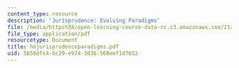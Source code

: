 ```yaml
---
content_type: resource
description: 'Jurisprudence: Evolving Paradigms'
file: /media/https%3A/open-learning-course-data-rc.s3.amazonaws.com/21a-219-law-and-society-spring-2003/5b59dfc46c29e9743d36568eef1d7652_hojurisprudenceparadigms.pdf
file_type: application/pdf
resourcetype: Document
title: hojurisprudenceparadigms.pdf
uid: 5b59dfc4-6c29-e974-3d36-568eef1d7652
---
```

